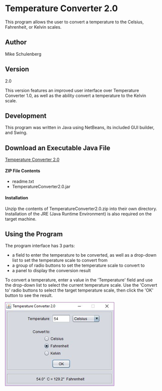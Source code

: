 # Temperature Converter 2.0
This program allows the user to convert a temperature to the Celsius, Fahrenheit, or Kelvin scales.

## Author
Mike Schulenberg

## Version
2.0

This version features an improved user interface over Temperature Converter 1.0, as well as the ability convert a temperature to the Kelvin scale.

## Development
This program was written in Java using NetBeans, its included GUI builder, and Swing.

## Download an Executable Java File
[Temperature Converter 2.0](https://www.dropbox.com/s/f17birmb3ehenkv/TemperatureConverter2.0.zip?dl=1)

#### ZIP File Contents
- readme.txt
- TemperatureConverter2.0.jar

#### Installation
Unzip the contents of TemperatureConverter2.0.zip into their own directory. Installation of the JRE (Java Runtime Environment) is also required on the target machine.

## Using the Program
The program interface has 3 parts: 
- a field to enter the temperature to be converted, as well as a drop-down list to set the temperature scale to convert from
- a group of radio buttons to set the temperature scale to convert to
- a panel to display the conversion result
	
To convert a temperature, enter a value in the 'Temperature' field and use the drop-down list to select the current temperature scale. Use the 'Convert to' radio buttons to select the target temperature scale, then click the 'OK' button to see the result.

![alt text](https://github.com/MikeSchulenberg/TemperatureConverter2.0/blob/master/TemperatureConverter2.0-img.JPG)
